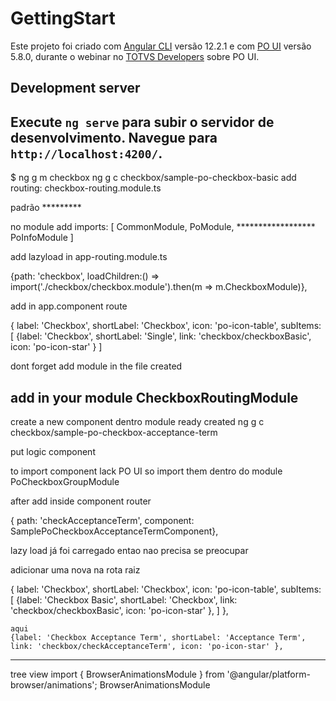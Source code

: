 # GettingStart

Este projeto foi criado com [Angular CLI](https://github.com/angular/angular-cli) versão 12.2.1 e com [PO UI](https://po-ui.io) versão 5.8.0, durante o webinar no [TOTVS Developers](https://developers.totvs.com) sobre PO UI.

## Development server

Execute `ng serve` para subir o servidor de desenvolvimento. Navegue para `http://localhost:4200/`.
-------------------------------------------------------------------------------
$ ng g m checkbox
ng g c checkbox/sample-po-checkbox-basic
add routing: checkbox-routing.module.ts
 
padrão
<po-page-default p-title="Simple"> *********
</po-page-default>

no module add 
 imports: [
    CommonModule,
    PoModule, ******************
    PoInfoModule
  ]


add lazyload in app-routing.module.ts   

{path: 'checkbox', loadChildren:() => import('./checkbox/checkbox.module').then(m => m.CheckboxModule)},


add in app.component route

{ label: 'Checkbox', shortLabel: 'Checkbox', icon: 'po-icon-table', subItems: [
      {label: 'Checkbox', shortLabel: 'Single', link: 'checkbox/checkboxBasic', icon: 'po-icon-star' }
    ]

dont forget add module in the file created

add in your module
CheckboxRoutingModule
-----------------------------------------------------------------------------------------

create a new component dentro module ready created
ng g c checkbox/sample-po-checkbox-acceptance-term

put logic component

to import component lack PO UI so import them dentro do module
  PoCheckboxGroupModule
  
after
add inside component router

  { path: 'checkAcceptanceTerm', component: SamplePoCheckboxAcceptanceTermComponent},

lazy load já foi carregado entao nao precisa se preocupar

adicionar uma nova na rota raiz

{ label: 'Checkbox', shortLabel: 'Checkbox', icon: 'po-icon-table', subItems: [
      {label: 'Checkbox Basic', shortLabel: 'Checkbox', link: 'checkbox/checkboxBasic', icon: 'po-icon-star' },
      ]
    },

    aqui  
    {label: 'Checkbox Acceptance Term', shortLabel: 'Acceptance Term', link: 'checkbox/checkAcceptanceTerm', icon: 'po-icon-star' },  
    
  --------------------------------------------------------------------------


tree view 
import { BrowserAnimationsModule } from '@angular/platform-browser/animations';
BrowserAnimationsModule

